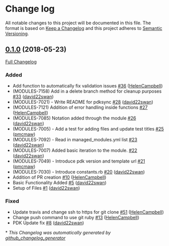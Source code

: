 # Change log

All notable changes to this project will be documented in this file. The format is based on [Keep a Changelog](http://keepachangelog.com/en/1.0.0/) and this project adheres to [Semantic Versioning](http://semver.org).

## [0.1.0](https://github.com/puppetlabs/pdksync/tree/0.1.0) (2018-05-23)

[Full Changelog](https://github.com/puppetlabs/pdksync/compare/73bf282b297781bc26562bfb51b91b4f7b1632d1...0.1.0)

### Added

- Add function to automatically fix validation issues [\#36](https://github.com/puppetlabs/pdksync/pull/36) ([HelenCampbell](https://github.com/HelenCampbell))
- \(MODULES-7158\) Add in a delete branch method for cleanup purposes [\#33](https://github.com/puppetlabs/pdksync/pull/33) ([david22swan](https://github.com/david22swan))
- \(MODULES-7021\) - Write README for pdksync [\#28](https://github.com/puppetlabs/pdksync/pull/28) ([david22swan](https://github.com/david22swan))
- \(MODULES-7121\) Addition of error handling inside functions [\#27](https://github.com/puppetlabs/pdksync/pull/27) ([HelenCampbell](https://github.com/HelenCampbell))
- \(MODULES-7085\) Notation added through the module [\#26](https://github.com/puppetlabs/pdksync/pull/26) ([david22swan](https://github.com/david22swan))
- \(MODULES-7005\) - Add a test for adding files and update test titles [\#25](https://github.com/puppetlabs/pdksync/pull/25) ([pmcmaw](https://github.com/pmcmaw))
- \(MODULES-7092\) - Read in managed\_modules.yml list [\#23](https://github.com/puppetlabs/pdksync/pull/23) ([david22swan](https://github.com/david22swan))
- \(MODULES-7007\) Added basic iteration to the module. [\#22](https://github.com/puppetlabs/pdksync/pull/22) ([david22swan](https://github.com/david22swan))
- \(MODULES-7049\) - Introduce pdk version and template url [\#21](https://github.com/puppetlabs/pdksync/pull/21) ([pmcmaw](https://github.com/pmcmaw))
- \(MODULES-7030\) - Introduce constants.rb [\#20](https://github.com/puppetlabs/pdksync/pull/20) ([david22swan](https://github.com/david22swan))
- Addition of PR creation [\#10](https://github.com/puppetlabs/pdksync/pull/10) ([HelenCampbell](https://github.com/HelenCampbell))
- Basic Functionality Added [\#5](https://github.com/puppetlabs/pdksync/pull/5) ([david22swan](https://github.com/david22swan))
- Setup of Files [\#1](https://github.com/puppetlabs/pdksync/pull/1) ([david22swan](https://github.com/david22swan))

### Fixed

- Update travis and change ssh to https for git clone [\#51](https://github.com/puppetlabs/pdksync/pull/51) ([HelenCampbell](https://github.com/HelenCampbell))
- Change push command to use git ruby [\#13](https://github.com/puppetlabs/pdksync/pull/13) ([HelenCampbell](https://github.com/HelenCampbell))
- PDK Update fix [\#8](https://github.com/puppetlabs/pdksync/pull/8) ([david22swan](https://github.com/david22swan))



\* *This Changelog was automatically generated by [github_changelog_generator](https://github.com/skywinder/Github-Changelog-Generator)*